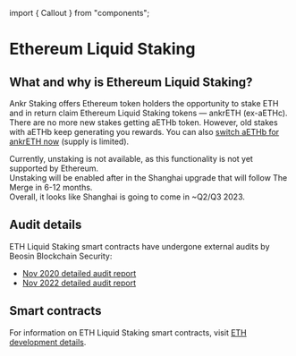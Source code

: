 import { Callout } from "components";

# Ethereum Liquid Staking

## What and why is Ethereum Liquid Staking?
Ankr Staking offers Ethereum token holders the opportunity to stake ETH and in return claim Ethereum Liquid Staking tokens — ankrETH (ex-aETHc). 
<Callout type="info">
There are no more new stakes getting aETHb token. However, old stakes with aETHb keep generating you rewards. You can also [switch aETHb for ankrETH now](https://www.ankr.com/staking/switch/) (supply is limited).
</Callout>
 
<Callout type="warning">
Currently, unstaking is not available, as this functionality is not yet supported by Ethereum.<br/>
Unstaking will be enabled after in the Shanghai upgrade that will follow The Merge in 6-12 months.<br/> 
Overall, it looks like Shanghai is going to come in ~Q2/Q3 2023.
</Callout>

## Audit details
ETH Liquid Staking smart contracts have undergone external audits by Beosin Blockchain Security:
* [Nov 2020 detailed audit report](https://assets.ankr.com/files/stkr_smart_contract_auditing_report.pdf)
* [Nov 2022 detailed audit report](https://assets.ankr.com/staking/smart_contract_security_audit_aeth_beosin.pdf)

## Smart contracts
For information on ETH Liquid Staking smart contracts, visit [ETH development details](/staking/for-integrators/dev-details/eth-liquid-staking-mechanics/#smart-contracts).  

